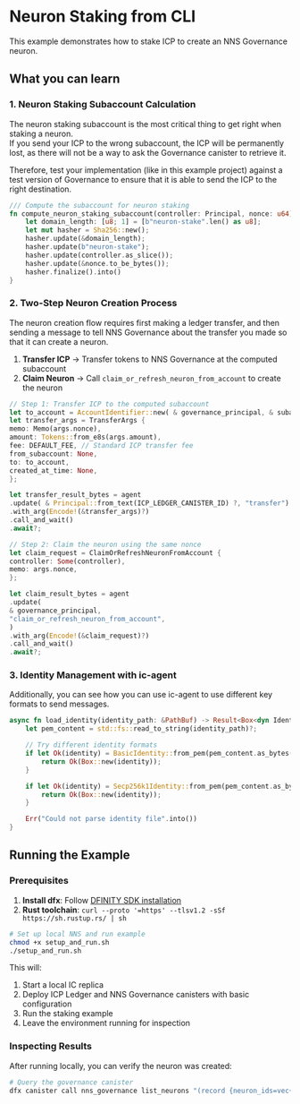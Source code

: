 # Neuron Staking from CLI

This example demonstrates how to stake ICP to create an NNS Governance neuron.

## What you can learn

### 1. **Neuron Staking Subaccount Calculation**

The neuron staking subaccount is the most critical thing to get right when staking a neuron.  
If you send your ICP to the wrong subaccount, the ICP will be permanently lost, as there will not be a way
to ask the Governance canister to retrieve it.

Therefore, test your implementation (like in this example project) against a test version of Governance to ensure
that it is able to send the ICP to the right destination.

```rust
/// Compute the subaccount for neuron staking
fn compute_neuron_staking_subaccount(controller: Principal, nonce: u64) -> [u8; 32] {
    let domain_length: [u8; 1] = [b"neuron-stake".len() as u8];
    let mut hasher = Sha256::new();
    hasher.update(&domain_length);
    hasher.update(b"neuron-stake");
    hasher.update(controller.as_slice());
    hasher.update(&nonce.to_be_bytes());
    hasher.finalize().into()
}
```

### 2. **Two-Step Neuron Creation Process**

The neuron creation flow requires first making a ledger transfer, and then sending a message to tell
NNS Governance about the transfer you made so that it can create a neuron.

1. **Transfer ICP** → Transfer tokens to NNS Governance at the computed subaccount
2. **Claim Neuron** → Call `claim_or_refresh_neuron_from_account` to create the neuron

```rust
// Step 1: Transfer ICP to the computed subaccount
let to_account = AccountIdentifier::new( & governance_principal, & subaccount);
let transfer_args = TransferArgs {
memo: Memo(args.nonce),
amount: Tokens::from_e8s(args.amount),
fee: DEFAULT_FEE, // Standard ICP transfer fee
from_subaccount: None,
to: to_account,
created_at_time: None,
};

let transfer_result_bytes = agent
.update( & Principal::from_text(ICP_LEDGER_CANISTER_ID) ?, "transfer")
.with_arg(Encode!(&transfer_args)?)
.call_and_wait()
.await?;

// Step 2: Claim the neuron using the same nonce
let claim_request = ClaimOrRefreshNeuronFromAccount {
controller: Some(controller),
memo: args.nonce,
};

let claim_result_bytes = agent
.update(
& governance_principal,
"claim_or_refresh_neuron_from_account",
)
.with_arg(Encode!(&claim_request)?)
.call_and_wait()
.await?;
```

### 3. **Identity Management with ic-agent**

Additionally, you can see how you can use ic-agent to use different key formats to send messages.

```rust
async fn load_identity(identity_path: &PathBuf) -> Result<Box<dyn Identity>, Box<dyn std::error::Error>> {
    let pem_content = std::fs::read_to_string(identity_path)?;

    // Try different identity formats
    if let Ok(identity) = BasicIdentity::from_pem(pem_content.as_bytes()) {
        return Ok(Box::new(identity));
    }

    if let Ok(identity) = Secp256k1Identity::from_pem(pem_content.as_bytes()) {
        return Ok(Box::new(identity));
    }

    Err("Could not parse identity file".into())
}
```

## Running the Example

### Prerequisites

1. **Install dfx**:
   Follow [DFINITY SDK installation](https://internetcomputer.org/docs/current/developer-docs/setup/install/)
2. **Rust toolchain**: `curl --proto '=https' --tlsv1.2 -sSf https://sh.rustup.rs/ | sh`

```bash
# Set up local NNS and run example
chmod +x setup_and_run.sh
./setup_and_run.sh
```

This will:

1. Start a local IC replica
2. Deploy ICP Ledger and NNS Governance canisters with basic configuration
3. Run the staking example
4. Leave the environment running for inspection

### Inspecting Results

After running locally, you can verify the neuron was created:

```bash
# Query the governance canister
dfx canister call nns_governance list_neurons "(record {neuron_ids=vec{}; include_neurons_readable_by_caller=true})"
```
